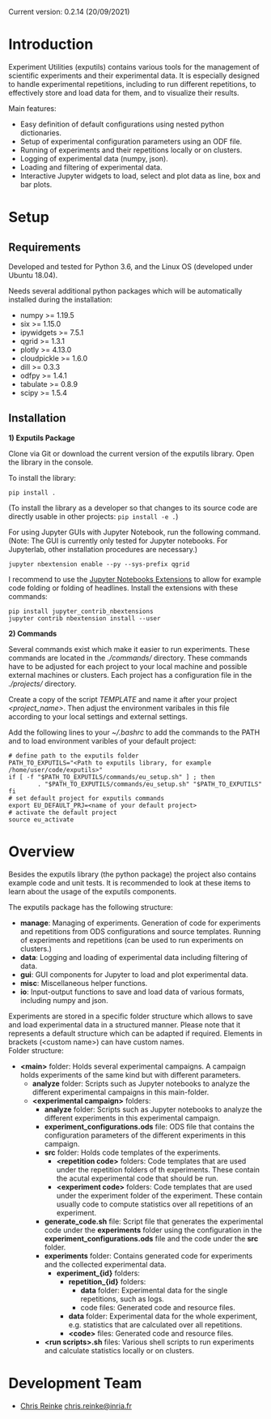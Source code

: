 Current version: 0.2.14 (20/09/2021)

# Introduction

Experiment Utilities (exputils) contains various tools for the management of scientific experiments and their experimental data.
It is especially designed to handle experimental repetitions, including to run different repetitions, to effectively store and load data for them, and to visualize their results.  
 
Main features:
* Easy definition of default configurations using nested python dictionaries.
* Setup of experimental configuration parameters using an ODF file.
* Running of experiments and their repetitions locally or on clusters.
* Logging of experimental data (numpy, json).
* Loading and filtering of experimental data.
* Interactive Jupyter widgets to load, select and plot data as line, box and bar plots.  

# <a name="setup"></a>Setup

## <a name="requirements"></a>Requirements

Developed and tested for Python 3.6, and the Linux OS (developed under Ubuntu 18.04).

Needs several additional python packages which will be automatically installed during the installation:
* numpy >= 1.19.5
* six >= 1.15.0
* ipywidgets >= 7.5.1
* qgrid >= 1.3.1
* plotly >= 4.13.0
* cloudpickle >= 1.6.0
* dill >= 0.3.3
* odfpy >= 1.4.1
* tabulate >= 0.8.9
* scipy >= 1.5.4

## Installation

__1) Exputils Package__

Clone via Git or download the current version of the exputils library.
Open the library in the console.  

To install the library:

`pip install .`

(To install the library as a developer so that changes to its source code are directly usable in other projects:
`pip install -e .`)

For using Jupyter GUIs with Jupyter Notebook, run the following command.
(Note: The GUI is currently only tested for Jupyter notebooks. For Jupyterlab, other installation procedures are necessary.)

`jupyter nbextension enable --py --sys-prefix qgrid`

I recommend to use the [Jupyter Notebooks Extensions](https://github.com/ipython-contrib/jupyter_contrib_nbextensions) to allow for example code folding or folding of headlines.
Install the extensions with these commands:

`pip install jupyter_contrib_nbextensions` \
`jupyter contrib nbextension install --user`

__2) Commands__

Several commands exist which make it easier to run experiments.
These commands are located in the *./commands/* directory.
These commands have to be adjusted for each project to your local machine and possible external machines or clusters.
Each project has a configuration file in the *./projects/* directory.

Create a copy of the script *TEMPLATE* and name it after your project *<project_name>*.
Then adjust the environment varibales in this file according to your local settings and external settings.
 
Add the following lines to your *~/.bashrc* to add the commands to the PATH and to load environment varibles of your default project:
 
    # define path to the exputils folder
    PATH_TO_EXPUTILS="<Path to exputils library, for example /home/user/code/exputils>"
    if [ -f "$PATH_TO_EXPUTILS/commands/eu_setup.sh" ] ; then
            . "$PATH_TO_EXPUTILS/commands/eu_setup.sh" "$PATH_TO_EXPUTILS"
    fi
    # set default project for exputils commands
    export EU_DEFAULT_PRJ=<name of your default project>
    # activate the default project
    source eu_activate

# <a name="overview"></a>Overview

Besides the exputils library (the python package) the project also contains example code and unit tests. 
It is recommended to look at these items to learn about the usage of the exputils components. 

The exputils package has the following structure:
 - **manage**: Managing of experiments. Generation of code for experiments and repetitions from ODS configurations and source templates. Running of experiments and repetitions (can be used to run experiments on clusters.)   
 - **data**: Logging and loading of experimental data including filtering of data. 
 - **gui**: GUI components for Jupyter to load and plot experimental data.
 - **misc**: Miscellaneous helper functions.
 - **io**: Input-output functions to save and load data of various formats, including numpy and json.

Experiments are stored in a specific folder structure which allows to save and load experimental data in a structured manner.
Please note that  it represents a default structure which can be adapted if required.
Elements in brackets (\<custom name>\) can have custom names.   
Folder structure:
 * **\<main\>** folder: Holds several experimental campaigns. A campaign holds experiments of the same kind but with different parameters.
    * **analyze** folder: Scripts such as Jupyter notebooks to analyze the different experimental campaigns in this main-folder.
    * **\<experimental campaign\>** folders:
        * **analyze** folder: Scripts such as Jupyter notebooks to analyze the different experiments in this experimental campaign. 
        * **experiment_configurations.ods** file: ODS file that contains the configuration parameters of the different experiments in this campaign.
        * **src** folder: Holds code templates of the experiments.
            * **\<repetition code\>** folders: Code templates that are used under the repetition folders of th experiments. These contain the acutal experimental code that should be run.
            * **\<experiment code\>** folders: Code templates that are used under the experiment folder of the experiment. These contain usually code to compute statistics over all repetitions of an experiment.
        * **generate_code.sh** file: Script file that generates the experimental code under the **experiments** folder using the configuration in the **experiment_configurations.ods** file and the code under the **src** folder.               
        * **experiments** folder: Contains generated code for experiments and the collected experimental data.
            * **experiment_{id}** folders:
                * **repetition_{id}** folders:
                    * **data** folder: Experimental data for the single repetitions, such as logs.
                    * code files: Generated code and resource files.
                * **data** folder: Experimental data for the whole experiment, e.g. statistics that are calculated over all repetitions.   
                * **\<code\>** files: Generated code and resource files.
        * **\<run scripts\>.sh** files: Various shell scripts to run experiments and calculate statistics locally or on clusters.

# <a name="team-members"></a>Development Team

* [Chris Reinke](http:www.scirei.net) <chris.reinke@inria.fr>